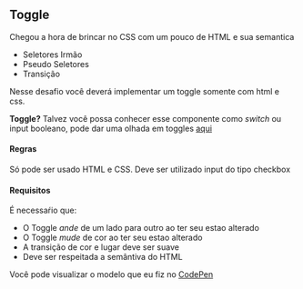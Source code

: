 ## Toggle
  Chegou a hora de brincar no CSS com um pouco de HTML e sua semantica 
  - Seletores Irmão
  - Pseudo Seletores
  - Transição
  
  
  Nesse desafio você deverá implementar um toggle somente com html e css.
  
  **Toggle?**
  Talvez você possa conhecer esse componente como *switch* ou input booleano, pode dar uma olhada em toggles [aqui](https://www.google.com/search?q=toggle&sxsrf=ALeKk00Tv4wP5JJyuqrBH26w0pTJppd5cw:1588477004174&source=lnms&tbm=isch&sa=X&ved=2ahUKEwiJ6MT84ZbpAhXTGbkGHWfoC0IQ_AUoAXoECBMQAw&biw=1322&bih=669#imgrc=AXzEwrAQSoo-JM)
  
  
  #### Regras
  Só pode ser usado HTML e CSS. 
  Deve ser utilizado input do tipo checkbox
  
  #### Requisitos
É necessaŕio que:
  - O Toggle *ande* de um lado para outro ao ter seu estao alterado
  - O Toggle *mude* de cor ao ter seu estao alterado
  - A transição de cor e lugar deve ser suave
  - Deve ser respeitada a semântiva do HTML
  
  
  
  Você pode visualizar o modelo que eu fiz no [CodePen](https://codepen.io/schirrel/full/yvGraX)
